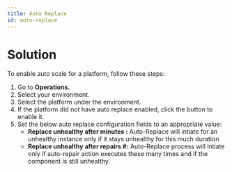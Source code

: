 ```yaml
---
title: Auto Replace
id: auto-replace
---
```


# Solution


To enable auto scale for a platform, follow these steps:

1. Go to **Operations.**
2. Select your environment.
3. Select the platform under the environment. 
4. If the platform did not have auto replace enabled, click the button to enable it.
5. Set the below auto replace configuration fields to an appropriate value:
	* **Replace unhealthy after minutes :** Auto-Replace will intiate for an unhealthy instance only if it stays unhealthy for this much duration
	* **Replace unhealthy after repairs #:** Auto-Replace process will intiate only if auto-repair action executes these many times and if the component is still unhealthy.



